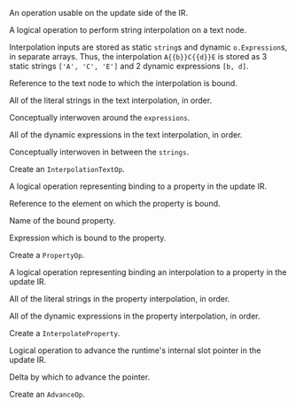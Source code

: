 An operation usable on the update side of the IR.



A logical operation to perform string interpolation on a text node.



Interpolation inputs are stored as static `string`s and dynamic `o.Expression`s, in separate
arrays. Thus, the interpolation `A{{b}}C{{d}}E` is stored as 3 static strings `['A', 'C', 'E']`
and 2 dynamic expressions `[b, d]`.



Reference to the text node to which the interpolation is bound.



All of the literal strings in the text interpolation, in order.



Conceptually interwoven around the `expressions`.



All of the dynamic expressions in the text interpolation, in order.



Conceptually interwoven in between the `strings`.



Create an `InterpolationTextOp`.



A logical operation representing binding to a property in the update IR.



Reference to the element on which the property is bound.



Name of the bound property.



Expression which is bound to the property.



Create a `PropertyOp`.



A logical operation representing binding an interpolation to a property in the update IR.



All of the literal strings in the property interpolation, in order.



All of the dynamic expressions in the property interpolation, in order.



Create a `InterpolateProperty`.



Logical operation to advance the runtime's internal slot pointer in the update IR.



Delta by which to advance the pointer.



Create an `AdvanceOp`.